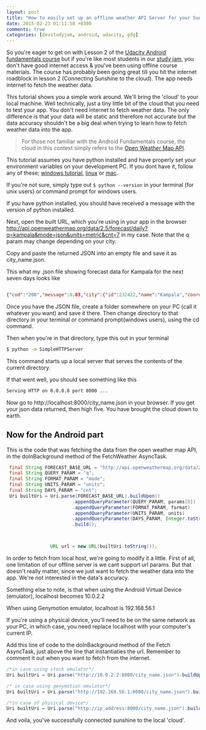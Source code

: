 ```yaml
---
layout: post
title: "How to easily set up an offline weather API Server for your Sunshine app"
date: 2015-02-23 01:11:58 +0300
comments: true
categories: [devstudyjam, android, udacity, gdg]
---
```

So you're eager to get on with Lesson 2 of the [Udacity Android fundamentals course](https://www.udacity.com/course/ud853) but if you're like most students in our [study jam](http://developerstudyjams.com/), you don't have good internet access & you've been using offline course materials. The course has probably been going great till you hit the internet roadblock in lesson 2 (Connecting Sunshine to the cloud). The app needs internet to fetch the weather data.
<!-- more -->
This tutorial shows you a simple work around. We'll bring the 'cloud' to your local machine. Well technically, just a tiny little bit of the cloud that you need to test your app. You don't need internet to fetch weather data. The only difference is that your data will be static and therefore not accurate but the data accuracy shouldn't be a big deal when trying to learn how to fetch weather data into the app.

>For those not familiar with the Android Fundamentals course, the cloud in this context simply refers to the [Open Weather Map API](http://openweathermap.org/api).

This tutorial assumes you have python installed and have properly set your environment variables on your development PC. If you dont have it, follow any of these; [windows tutorial](http://www.howtogeek.com/197947/how-to-install-python-on-windows/), [linux](http://www.cyberciti.biz/faq/install-python-linux/) or [mac](http://docs.python-guide.org/en/latest/starting/install/osx/).


If you're not sure, simply type out ```$ python --version``` in your terminal (for unix users) or command prompt for windows users.

If you have python installed, you should have received a message with the version of python installed.

Next, open the built URL, which you're using in your app in the browser http://api.openweathermap.org/data/2.5/forecast/daily?q=kampala&mode=json&units=metric&cnt=7 in my case. Note that the q param may change depending on your city. 

Copy and paste the returned JSON into an empty file and save it as city_name.json.

This what my .json file showing forecast data for Kampala for the next seven days looks like
``` json city_name.json

{"cod":"200","message":0.03,"city":{"id":232422,"name":"Kampala","coord":{"lon":32.582191,"lat":0.31628},"country":"UG","population":0,"sys":{"population":0}},"cnt":7,"list":[{"dt":1424685600,"temp":{"day":27.61,"min":25.94,"max":27.61,"night":25.94,"eve":27.52,"morn":27.61},"pressure":895.42,"humidity":85,"weather":[{"id":800,"main":"Clear","description":"sky is clear","icon":"01d"}],"speed":2.57,"deg":225,"clouds":0},{"dt":1424772000,"temp":{"day":27.19,"min":25.45,"max":27.26,"night":25.91,"eve":26.88,"morn":25.45},"pressure":898.48,"humidity":88,"weather":[{"id":802,"main":"Clouds","description":"scattered clouds","icon":"03d"}],"speed":0.76,"deg":192,"clouds":44},{"dt":1424858400,"temp":{"day":27.89,"min":25.83,"max":27.89,"night":25.83,"eve":27.24,"morn":26.06},"pressure":897.35,"humidity":83,"weather":[{"id":800,"main":"Clear","description":"sky is clear","icon":"01d"}],"speed":5,"deg":149,"clouds":0},{"dt":1424944800,"temp":{"day":27.72,"min":25.75,"max":27.98,"night":25.75,"eve":27.68,"morn":26.26},"pressure":897.27,"humidity":84,"weather":[{"id":800,"main":"Clear","description":"sky is clear","icon":"01d"}],"speed":5.32,"deg":153,"clouds":0},{"dt":1425031200,"temp":{"day":28.62,"min":24.01,"max":28.62,"night":24.01,"eve":25.85,"morn":25.76},"pressure":896.46,"humidity":0,"weather":[{"id":800,"main":"Clear","description":"sky is clear","icon":"01d"}],"speed":1.96,"deg":82,"clouds":6},{"dt":1425117600,"temp":{"day":28.42,"min":24.35,"max":28.42,"night":24.35,"eve":25.87,"morn":24.72},"pressure":896.7,"humidity":0,"weather":[{"id":800,"main":"Clear","description":"sky is clear","icon":"01d"}],"speed":0.91,"deg":300,"clouds":2},{"dt":1425204000,"temp":{"day":28.51,"min":24.47,"max":28.51,"night":24.47,"eve":25.89,"morn":25.62},"pressure":895.82,"humidity":0,"weather":[{"id":800,"main":"Clear","description":"sky is clear","icon":"01d"}],"speed":1.69,"deg":198,"clouds":4}]}

```

Once you have the JSON file, create a folder somewhere on your PC (call it whatever you want) and save it there. Then change directory to that directory in your terminal or command prompt(windows users), using the cd command.

Then when you're in that directory, type this out in your terminal

``` bash start the server
$ python -m SimpleHTTPServer
```

This command starts up a local server that serves the contents of the current directory.

If that went well, you should see something like this

``` bash server started
Serving HTTP on 0.0.0.0 port 8000 ...
```
Now go to http://localhost:8000/city_name.json in your browser. 
If you get your json data returned, then high five. You have brought the cloud down to earth.

Now for the Android part
------------------------

This is the code that was fetching the data from the open weather map API, in the doInBackground method of the
FetchWeather AsyncTask.
```java fetch from online
 final String FORECAST_BASE_URL = "http://api.openweathermap.org/data/2.5/forecast/daily?";
 final String QUERY_PARAM = "q";
 final String FORMAT_PARAM = "mode";
 final String UNITS_PARAM = "units";
 final String DAYS_PARAM = "cnt";
 Uri builtUri = Uri.parse(FORECAST_BASE_URL).buildUpon()
                        .appendQueryParameter(QUERY_PARAM, params[0])
                        .appendQueryParameter(FORMAT_PARAM, format)
                        .appendQueryParameter(UNITS_PARAM, units)
                        .appendQueryParameter(DAYS_PARAM, Integer.toString(numDays))
                        .build();



                URL url = new URL(builtUri.toString());
```
In order to fetch from local host, we're going to modify it a little.
First of all, one limitation of our offline server is we cant support url params.
But that doesn't really matter, since we just want to fetch the weather data into the app.
We're not interested in the data's accuracy.

Something else to note, is that when using the Android Virtual Device (emulator), localhost becomes 10.0.2.2

When using Genymotion emulator, localhost is 192.168.56.1

If you're using a physical device, you'll need to be on the same network as your PC, in which case, you need replace localhost with your computer's current IP.

Add this line of code to the doInBackground method of the Fetch AsyncTask, just above the line that instantiaties the url. Remember to comment it out when you want to fetch from the internet.

``` java fetch from localhost
/*in case using stock emulator*/
Uri builtUri = Uri.parse("http://10.0.2.2:8000/city_name.json").buildUpon().build();

/* in case using genymotion emulator*/
Uri builtUri = Uri.parse("http://192.168.56.1:8000/city_name.json").buildUpon().build();

/*in case of physical device*/
Uri builtUri = Uri.parse("http://ip_address:8000/city_name.json").buildUpon().build();
```
And voila, you've successfully connected sunshine to the local 'cloud'.